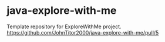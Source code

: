 # java-explore-with-me
Template repository for ExploreWithMe project.
https://github.com/JohnTitor2000/java-explore-with-me/pull/5